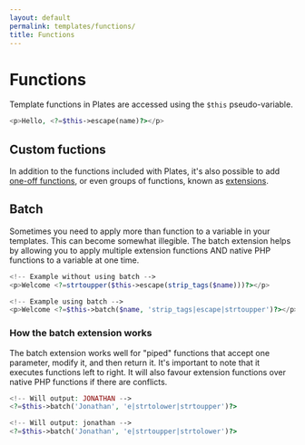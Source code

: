 ```yaml
---
layout: default
permalink: templates/functions/
title: Functions
---
```


Functions
=========

Template functions in Plates are accessed using the `$this` pseudo-variable.

~~~ php
<p>Hello, <?=$this->escape(name)?></p>
~~~


## Custom fuctions

In addition to the functions included with Plates, it's also possible to add [one-off functions](/engine/functions/), or even groups of functions, known as [extensions](/engine/extensions/).

## Batch

Sometimes you need to apply more than function to a variable in your templates. This can become somewhat illegible. The batch extension helps by allowing you to apply multiple extension functions AND native PHP functions to a variable at one time.

~~~ php
<!-- Example without using batch -->
<p>Welcome <?=strtoupper($this->escape(strip_tags($name)))?></p>

<!-- Example using batch -->
<p>Welcome <?=$this->batch($name, 'strip_tags|escape|strtoupper')?></p>
~~~

### How the batch extension works

The batch extension works well for "piped" functions that accept one parameter, modify it, and then return it. It's important to note that it executes functions left to right. It will also favour extension functions over native PHP functions if there are conflicts.

~~~ php
<!-- Will output: JONATHAN -->
<?=$this->batch('Jonathan', 'e|strtolower|strtoupper')?>

<!-- Will output: jonathan -->
<?=$this->batch('Jonathan', 'e|strtoupper|strtolower')?>
~~~